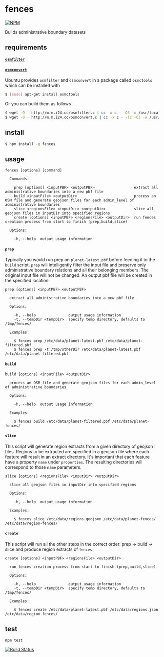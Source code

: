 # fences

[![NPM](https://nodei.co/npm/fences.png)](https://nodei.co/npm/fences/)

Builds administrative boundary datasets

## requirements

#### [`osmfilter`](http://wiki.openstreetmap.org/wiki/Osmfilter)
#### [`osmconvert`](http://wiki.openstreetmap.org/wiki/Osmconvert)

Ubuntu provides `osmfilter` and `osmconvert` in a package called `osmctools` which can be installed with
 
```bash
$ [sudo] apt-get install osmctools
```
Or you can build them as follows

```bash
$ wget -O - http://m.m.i24.cc/osmfilter.c | cc -x c - -O3 -o /usr/local/bin/osmfilter
$ wget -O - http://m.m.i24.cc/osmconvert.c | cc -x c - -lz -O3 -o /usr/local/bin/osmconvert
```

## install

```bash
$ npm install -g fences
```

## usage

```
fences [options] [command]

  Commands:

    prep [options] <inputPBF> <outputPBF>                  extract all administrative boundaries into a new pbf file
    build <inputFile> <outputDir>                          process an OSM file and generate geojson files for each admin_level of administrative boundaries
    slice <regionsFile> <inputDir> <outputDir>             slice all geojson files in inputDir into specified regions
    create [options] <inputPBF> <regionsFile> <outputDir>  run fences creation process from start to finish (prep,build,slice)

  Options:

    -h, --help  output usage information
```

#### `prep`

Typically you would run prep on `planet-latest.pbf` before feeding it to the `build` script.
`prep` will intelligently filter the input file and preserve only administrative boundary relations and all their belonging members.
The original input file will not be changed. An output pbf file will be created in the specified location.

```
prep [options] <inputPBF> <outputPBF>

  extract all administrative boundaries into a new pbf file

  Options:

    -h, --help               output usage information
    -t, --tempDir <tempDir>  specify temp directory, defaults to /tmp/fences/

  Examples:

    $ fences prep /etc/data/planet-latest.pbf /etc/data/planet-filtered.pbf
    $ fences prep -t /tmp/otherDir /etc/data/planet-latest.pbf /etc/data/planet-filtered.pbf
```

#### `build`

```
build [options] <inputFile> <outputDir>

  process an OSM file and generate geojson files for each admin_level of administrative boundaries

  Options:

    -h, --help  output usage information

  Examples:

    $ fences build /etc/data/planet-filtered.pbf /etc/data/planet-fences/
```

#### `slice`

This script will generate region extracts from a given directory of geojson files.
Regions to be extracted are specified in a geojson file where each feature will result in an extract directory.
It's important that each feature have a property `name` under `properties`. The resulting directories will correspond to those `name` parameters.

```
slice [options] <regionsFile> <inputDir> <outputDir>

  slice all geojson files in inputDir into specified regions

  Options:

    -h, --help  output usage information

  Examples:

    $ fences slice /etc/data/regions.geojson /etc/data/planet-fences/ /etc/data/region-fences/
```

#### `create`

This script will run all the other steps in the correct order: prep -> build -> slice and produce region extracts of `fences`

```
create [options] <inputPBF> <regionsFile> <outputDir>

  run fences creation process from start to finish (prep,build,slice)

  Options:

    -h, --help               output usage information
    -t, --tempDir <tempDir>  specify temp directory, defaults to /tmp/fences/

  Examples:

    $ fences create /etc/data/planet-latest.pbf /etc/data/regions.json /etc/data/region-fences/
```

## test

`npm test`

[![Build Status](https://travis-ci.org/pelias/fences-cli.png?branch=master)](https://travis-ci.org/pelias/fences-cli)